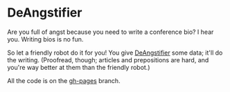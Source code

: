 # DeAngstifier

Are you full of angst because you need to write a conference bio? I hear you. Writing bios is no fun.

So let a friendly robot do it for you! You give [DeAngstifier](https://thatandromeda.github.io/DeAngstifier/) some data; it'll do the writing. (Proofread, though; articles and prepositions are hard, and you're way better at them than the friendly robot.)

All the code is on the [gh-pages](https://github.com/thatandromeda/DeAngstifier/blob/gh-pages/) branch.
